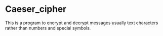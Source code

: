 # Caeser_cipher
This is a program to encrypt and decrypt messages usually text characters rather than numbers and special symbols.
